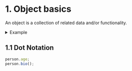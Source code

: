 # 1. Object basics
An object is a collection of related data and/or functionality. 

<details>
  <summary>Example</summary>
  
```js
// Object literal
const person = {
  name: ["Bob", "Smith"],
  age: 32,
  bio() {
    console.log(`${this.name[0]} ${this.name[1]} is ${this.age} years old.`);
  },
  introduceSelf() {
    console.log(`Hi! I'm ${this.name[0]}.`);
  },
};

console.log(person.name); // [ 'Bob', 'Smith' ]
console.log(person.name[0]); // Bob
console.log(person.age); // 32
console.log(person.bio()); // Bob Smith is 32 years old.
console.log(person.introduceSelf()); // Hi! I'm Bob.
```
</details>

## 1.1 Dot Notation
```js
person.age;
person.bio();
```
